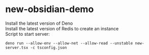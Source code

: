 # new-obsidian-demo

Install the latest version of Deno  
Install the latest version of Redis to create an instance  
Script to start server:  

`deno run --allow-env --allow-net --allow-read --unstable new-server.tsx -c tsconfig.json`
